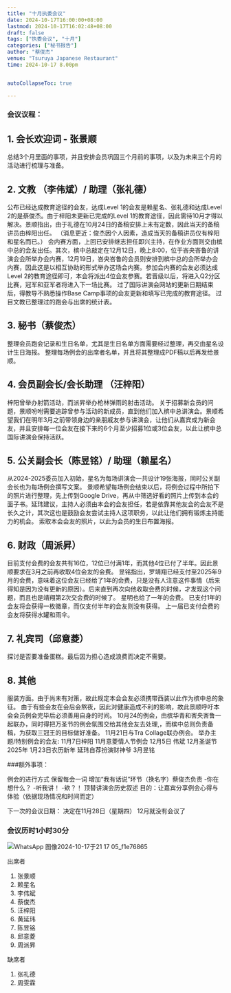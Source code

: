 ```yaml
---
title: "十月执委会议"
date: 2024-10-17T16:00:00+08:00
lastmod: 2024-10-17T16:02:48+08:00
draft: false
tags: ["执委会议", "十月"]
categories: ["秘书报告"]
author: "蔡俊杰"
venue: "Tsuruya Japanese Restaurant"
time: 2024-10-17 8.00pm


autoCollapseToc: true

---
```


### 会议议程：


## 1. 会长欢迎词 - 张景顺

总结3个月里面的事项，并且安排会员巩固三个月前的事项，以及为未来三个月的活动进行梳理与准备。


## 2. 文教 （李伟斌）/ 助理（张礼德）

公布已经达成教育途径的会友，达成Level 1的会友是赖星名、张礼德和达成Level 2的是蔡俊杰。由于梓阳未更新已完成的Level 1的教育途径，因此需待10月才得以解决。景顺指出，由于礼德在10月24日的备稿安排上未有定数，因此当天的备稿讲员由梓阳出任。
（消息更近：俊杰因个人因素，造成当天的备稿讲员仅有梓阳和星名而已。）
会内赛方面，上回已安排继志担任即兴主持，在作业方面则交由槟中总的会友出任。其次，槟中总敲定在12月12日，晚上8:00，位于峇央峇鲁的讲演会会所举办会内赛，12月19日，峇央峇鲁的会员则安排到槟中总的会所举办会内赛，因此这是以相互协助的形式举办这场会内赛。参加会内赛的会友必须达成Level 2的教育途径即可，本会将派出4位会友参赛。若晋级以后，将进入Q2分区比赛，冠军和亚军者将进入下一场比赛。
过了国际讲演会网站的更新日期结束后，得教导不熟悉操作Base Camp事项的会友更新和填写已完成的教育途径。
过目文教已整理过的跑会与出席的统计表。


## 3. 秘书（蔡俊杰）

整理会员跑会记录和生日名单，尤其是生日名单方面需要经过整理，再交由星名设计生日海报。
整理每场例会的出席者名单，并且将其整理成PDF稿以后再发给景顺。


## 4. 会员副会长/会长助理 （汪梓阳）

梓阳曾举办射箭活动，而派昇举办枪林弹雨的射击活动。
关于招募新会员的问题，景顺吩咐需要追踪曾参与活动的新成员，直到他们加入槟中总讲演会。景顺希望我们在明年3月之前带领身边的亲朋戚友参与讲演会，让他们从嘉宾成为新会友，并且安排每一位会友在接下来的6个月至少招募1位或3位会友，以此让槟中总国际讲演会保持活跃。


## 5. 公关副会长（陈昱铭）/ 助理（赖星名）

从2024-2025委员加入初始，星名为每场讲演会一共设计19张海报，同时公关副会长也为每场例会撰写文案。
景顺希望每场例会结束以后，将例会过程中所拍下的照片进行整理，先上传到Google Drive，再从中筛选好看的照片上传到本会的面子书。延玮建议，主持人必须由本会的会友担任，若是依靠其他友会的会友不是长久之计，其次这也是鼓励会友尝试主持人这项职务，以此让他们拥有锻炼主持能力的机会。
索取本会会友的照片，以此为会员的生日布置海报。


## 6. 财政（周派昇）

目前支付会费的会友共有16位，12位已付满1年，而其他4位已付了半年。因此景顺要求在3月之前再收取4位会友的会费。
昱铭指出，罗靖翔已经支付至2025年9月的会费，意味着这位会友已经给了1年的会费，只是没有人注意这件事情（后来得知是因为没有更新的原因）。后来直到再次向他收取会费的时候，才发现这个问题，而且也是靖翔第2次交会费的时候了。
星明也给了一年的会费。
已支付1年的会友将会获得一枚徽章，而仅支付半年的会友则没有获得。
上一届已支付会费的会友将获得水罐和雨伞。


## 7.  礼宾司（邱意菱）

探讨是否要准备蛋糕。最后因为担心造成浪费而决定不需要。


## 8. 其他

服装方面。由于尚未有对策，故此规定本会会友必须携带西装以此作为槟中总的象征。
由于有些会友在会后会熬夜，因此对健康造成不利的影响，故此景顺呼吁本会会员例会完毕后必须善用自身的时间。
10月24的例会，由槟华青和峇央峇鲁一起联办，同时得把万圣节的例会氛围交给其他会友去处理,，而槟中总则负责备稿，为获取三冠王的目标做好准备。
11月21日与Tra Collage联办例会。
举办主题/特别例会的会友:
11月7日梓阳
11月意菱情人节例会
12月5日 伟斌
12月圣诞节
2025年
1月23日农历新年 
延玮自荐扮演财神爷
3月昱铭


###额外事项：

例会的进行方式
保留每会一词
增加“我有话说”环节（换名字）蔡俊杰负责
-你在想什么？
-听我讲！
-欸？！
顶替讲演会历史叙述
目的：让嘉宾分享例会心得与体验（依据现场情况和时间而定）


下一次的会议日期：
决定在11月28日（星期四）
12月就没有会议了


### 会议历时1小时30分


![WhatsApp 图像2024-10-17于21 17 05_f1e76865](https://github.com/user-attachments/assets/ff42a6a7-fdb8-4362-ba30-0e98c85247a7)



出席者

1. 张景顺
2. 赖星名
3. 李伟斌
4. 蔡俊杰
5. 汪梓阳
6. 黄延玮
7. 陈昱铭
8. 邱意菱
9. 周派昇


缺席者

1. 张礼德
2. 周雯霖
